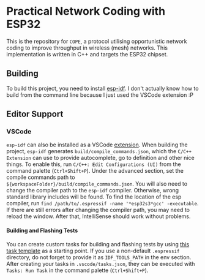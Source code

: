 # Practical Network Coding with ESP32

This is the repository for `COPE`, a protocol utilising opportunistic network coding to improve throughput in wireless (mesh) networks. This implementation is written in C++ and targets the ESP32 chipset.

## Building

To build this project, you need to install [esp-idf](https://docs.espressif.com/projects/esp-idf/en/latest/esp32/get-started/). I don't actually know how to build from the command line because I just used the VSCode extension :P

## Editor Support

### VSCode

`esp-idf` can also be installed as a VSCode [extension](https://marketplace.visualstudio.com/items?itemName=espressif.esp-idf-extension). When building the project, `esp-idf` generates `build/compile_commands.json`, which the `C/C++ Extension` can use to provide autocomplete, go to definition and other nice things. To enable this, run `C/C++: Edit Configurations (UI)` from the command palette (`Ctrl+Shift+P`). Under the advanced section, set the compile commands path to `${workspaceFolder}/build/compile_commands.json`. You will also need to change the compiler path to the `esp-idf` compiler. Otherwise, wrong standard library includes will be found. To find the location of the esp compiler, run `find /path/to/.espressif -name '*esp32s3*gcc' -executable`. If there are still errors after changing the compiler path, you may need to reload the window. After that, IntelliSense should work without problems.

#### Building and Flashing Tests

You can create custom tasks for building and flashing tests by using [this task template](https://www.esp32.com/viewtopic.php?t=27258#p97467) as a starting point. If you use a non-default `.espressif` directory, do not forget to provide it as `IDF_TOOLS_PATH` in the env section.
After creating your tasks in `.vscode/tasks.json`, they can be executed with `Tasks: Run Task` in the command palette (`Ctrl+Shift+P`).
